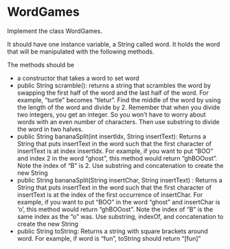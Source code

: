 # WordGames

Implement the class WordGames.

It should have one instance variable, a String called word. It holds the word that will be manipulated with the following methods.

The methods should be

- a constructor that takes a word to set word
- public String scramble(): returns a string that scrambles the word by swapping the first half of the word and the last half of the word. For example, “turtle” becomes “tletur”. Find the middle of the word by using the length of the word and divide by 2. Remember that when you divide two integers, you get an integer. So you won’t have to worry about words with an even number of characters. Then use substring to divide the word in two halves.
- public String bananaSplit(int insertIdx, String insertText): Returns a String that puts insertText in the word such that the first character of insertText is at index insertIdx. For example, if you want to put “BOO” and index 2 in the word “ghost”, this method would return “ghBOOost”. Note the index of “B” is 2. Use substring and concatenation to create the new String
- public String bananaSplit(String insertChar, String insertText) : Returns a String that puts insertText in the word such that the first character of insertText is at the index of the first occurrence of insertChar. For example, if you want to put “BOO” in the word “ghost” and insertChar is ‘o’, this method would return “ghBOOost”. Note the index of “B” is the same index as the “o” was. Use substring, indexOf, and concatenation to create the new String
- public String toString: Returns a string with square brackets around word. For example, if word is “fun”, toString should return “[fun]”
